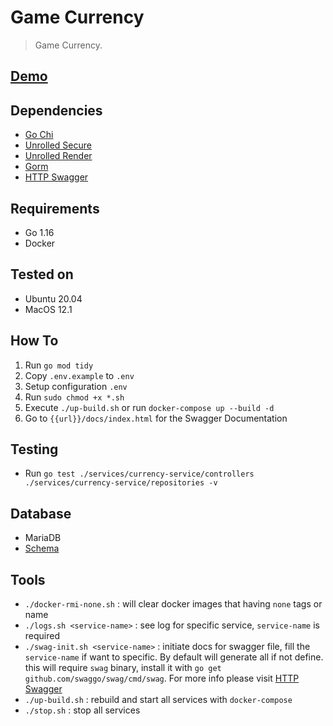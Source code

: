 # Game Currency

> Game Currency.

## [Demo](https://gc.ariefsn.dev/api/docs/index.html)

## Dependencies

- [Go Chi](https://github.com/go-chi/chi)
- [Unrolled Secure](https://github.com/unrolled/secure)
- [Unrolled Render](https://github.com/unrolled/render)
- [Gorm](https://gorm.io/)
- [HTTP Swagger](https://github.com/swaggo/http-swagger)

## Requirements

- Go 1.16
- Docker

## Tested on

- Ubuntu 20.04
- MacOS 12.1

## How To

1. Run `go mod tidy`
2. Copy `.env.example` to `.env`
3. Setup configuration `.env`
4. Run `sudo chmod +x *.sh`
5. Execute `./up-build.sh` or run `docker-compose up --build -d`
6. Go to `{{url}}/docs/index.html` for the Swagger Documentation

## Testing

- Run `go test ./services/currency-service/controllers ./services/currency-service/repositories -v`

## Database

- MariaDB
- [Schema](https://dbdiagram.io/d/61c168743205b45b73c6a8a9)

## Tools

- `./docker-rmi-none.sh`
  : will clear docker images that having `none` tags or name
- `./logs.sh <service-name>`
  : see log for specific service, `service-name` is required
- `./swag-init.sh <service-name>`
  : initiate docs for swagger file, fill the `service-name` if want to specific. By default will generate all if not define. this will require `swag` binary, install it with `go get github.com/swaggo/swag/cmd/swag`. For more info please visit [HTTP Swagger](https://github.com/swaggo/http-swagger)
- `./up-build.sh`
  : rebuild and start all services with `docker-compose`
- `./stop.sh`
  : stop all services
